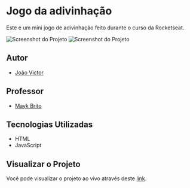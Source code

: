 # Jogo da adivinhação

Este é um mini jogo de adivinhação feito durante o curso da Rocketseat.

![Screenshot do Projeto](https://imgur.com/kEfUkUT.png)
![Screenshot do Projeto](https://imgur.com/sgB8uRJ.png)

## Autor

- [João Victor](https://github.com/Vitinho163)

## Professor

- [Mayk Brito](https://github.com/maykbrito)

## Tecnologias Utilizadas

- HTML
- JavaScript

## Visualizar o Projeto

Você pode visualizar o projeto ao vivo através deste [link](https://vitinho163.github.io/adivinhe-o-numero/).
